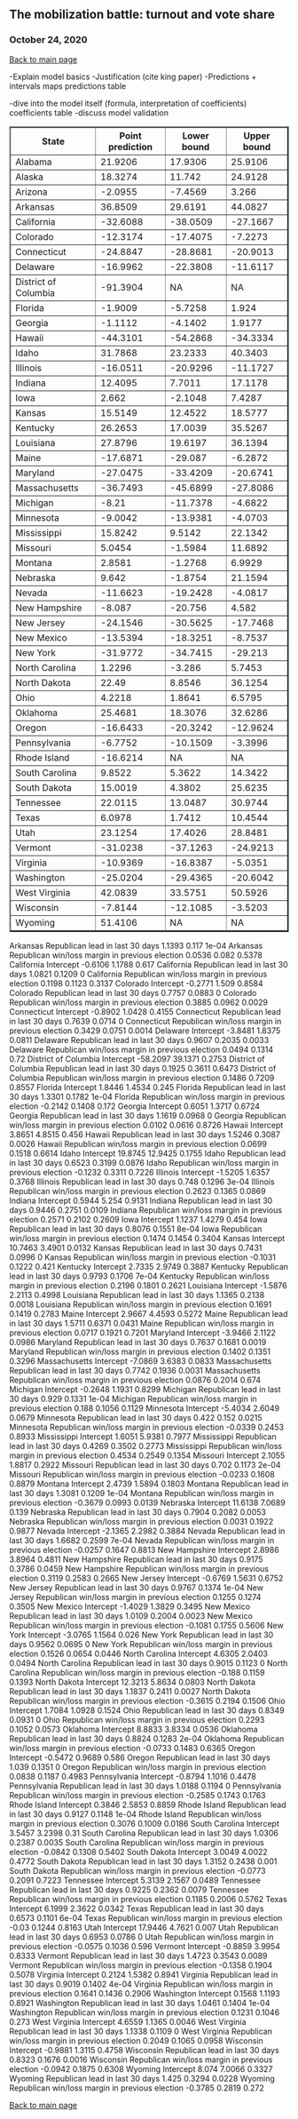 ## The mobilization battle: turnout and vote share
### October 24, 2020

[Back to main page](https://hwsimpson33.github.io/pres2020/)

-Explain model basics
-Justification (cite king paper)
-Predictions + intervals
maps
predictions table

-dive into the model itself (formula, interpretation of coefficients)
coefficients table
-discuss model validation

<table style="border-collapse:collapse;" class=table_9844 border=2>
<thead>
<tr>
  <th id="tableHTML_header_1">State</th>
  <th id="tableHTML_header_2">Point prediction</th>
  <th id="tableHTML_header_3">Lower bound</th>
  <th id="tableHTML_header_4">Upper bound</th>
</tr>
</thead>
<tbody>
<tr>
  <td id="tableHTML_column_1">Alabama</td>
  <td id="tableHTML_column_2">21.9206</td>
  <td id="tableHTML_column_3">17.9306</td>
  <td id="tableHTML_column_4">25.9106</td>
</tr>
<tr>
  <td id="tableHTML_column_1">Alaska</td>
  <td id="tableHTML_column_2">18.3274</td>
  <td id="tableHTML_column_3">11.742</td>
  <td id="tableHTML_column_4">24.9128</td>
</tr>
<tr>
  <td id="tableHTML_column_1">Arizona</td>
  <td id="tableHTML_column_2">-2.0955</td>
  <td id="tableHTML_column_3">-7.4569</td>
  <td id="tableHTML_column_4">3.266</td>
</tr>
<tr>
  <td id="tableHTML_column_1">Arkansas</td>
  <td id="tableHTML_column_2">36.8509</td>
  <td id="tableHTML_column_3">29.6191</td>
  <td id="tableHTML_column_4">44.0827</td>
</tr>
<tr>
  <td id="tableHTML_column_1">California</td>
  <td id="tableHTML_column_2">-32.6088</td>
  <td id="tableHTML_column_3">-38.0509</td>
  <td id="tableHTML_column_4">-27.1667</td>
</tr>
<tr>
  <td id="tableHTML_column_1">Colorado</td>
  <td id="tableHTML_column_2">-12.3174</td>
  <td id="tableHTML_column_3">-17.4075</td>
  <td id="tableHTML_column_4">-7.2273</td>
</tr>
<tr>
  <td id="tableHTML_column_1">Connecticut</td>
  <td id="tableHTML_column_2">-24.8847</td>
  <td id="tableHTML_column_3">-28.8681</td>
  <td id="tableHTML_column_4">-20.9013</td>
</tr>
<tr>
  <td id="tableHTML_column_1">Delaware</td>
  <td id="tableHTML_column_2">-16.9962</td>
  <td id="tableHTML_column_3">-22.3808</td>
  <td id="tableHTML_column_4">-11.6117</td>
</tr>
<tr>
  <td id="tableHTML_column_1">District of Columbia</td>
  <td id="tableHTML_column_2">-91.3904</td>
  <td id="tableHTML_column_3">NA</td>
  <td id="tableHTML_column_4">NA</td>
</tr>
<tr>
  <td id="tableHTML_column_1">Florida</td>
  <td id="tableHTML_column_2">-1.9009</td>
  <td id="tableHTML_column_3">-5.7258</td>
  <td id="tableHTML_column_4">1.924</td>
</tr>
<tr>
  <td id="tableHTML_column_1">Georgia</td>
  <td id="tableHTML_column_2">-1.1112</td>
  <td id="tableHTML_column_3">-4.1402</td>
  <td id="tableHTML_column_4">1.9177</td>
</tr>
<tr>
  <td id="tableHTML_column_1">Hawaii</td>
  <td id="tableHTML_column_2">-44.3101</td>
  <td id="tableHTML_column_3">-54.2868</td>
  <td id="tableHTML_column_4">-34.3334</td>
</tr>
<tr>
  <td id="tableHTML_column_1">Idaho</td>
  <td id="tableHTML_column_2">31.7868</td>
  <td id="tableHTML_column_3">23.2333</td>
  <td id="tableHTML_column_4">40.3403</td>
</tr>
<tr>
  <td id="tableHTML_column_1">Illinois</td>
  <td id="tableHTML_column_2">-16.0511</td>
  <td id="tableHTML_column_3">-20.9296</td>
  <td id="tableHTML_column_4">-11.1727</td>
</tr>
<tr>
  <td id="tableHTML_column_1">Indiana</td>
  <td id="tableHTML_column_2">12.4095</td>
  <td id="tableHTML_column_3">7.7011</td>
  <td id="tableHTML_column_4">17.1178</td>
</tr>
<tr>
  <td id="tableHTML_column_1">Iowa</td>
  <td id="tableHTML_column_2">2.662</td>
  <td id="tableHTML_column_3">-2.1048</td>
  <td id="tableHTML_column_4">7.4287</td>
</tr>
<tr>
  <td id="tableHTML_column_1">Kansas</td>
  <td id="tableHTML_column_2">15.5149</td>
  <td id="tableHTML_column_3">12.4522</td>
  <td id="tableHTML_column_4">18.5777</td>
</tr>
<tr>
  <td id="tableHTML_column_1">Kentucky</td>
  <td id="tableHTML_column_2">26.2653</td>
  <td id="tableHTML_column_3">17.0039</td>
  <td id="tableHTML_column_4">35.5267</td>
</tr>
<tr>
  <td id="tableHTML_column_1">Louisiana</td>
  <td id="tableHTML_column_2">27.8796</td>
  <td id="tableHTML_column_3">19.6197</td>
  <td id="tableHTML_column_4">36.1394</td>
</tr>
<tr>
  <td id="tableHTML_column_1">Maine</td>
  <td id="tableHTML_column_2">-17.6871</td>
  <td id="tableHTML_column_3">-29.087</td>
  <td id="tableHTML_column_4">-6.2872</td>
</tr>
<tr>
  <td id="tableHTML_column_1">Maryland</td>
  <td id="tableHTML_column_2">-27.0475</td>
  <td id="tableHTML_column_3">-33.4209</td>
  <td id="tableHTML_column_4">-20.6741</td>
</tr>
<tr>
  <td id="tableHTML_column_1">Massachusetts</td>
  <td id="tableHTML_column_2">-36.7493</td>
  <td id="tableHTML_column_3">-45.6899</td>
  <td id="tableHTML_column_4">-27.8086</td>
</tr>
<tr>
  <td id="tableHTML_column_1">Michigan</td>
  <td id="tableHTML_column_2">-8.21</td>
  <td id="tableHTML_column_3">-11.7378</td>
  <td id="tableHTML_column_4">-4.6822</td>
</tr>
<tr>
  <td id="tableHTML_column_1">Minnesota</td>
  <td id="tableHTML_column_2">-9.0042</td>
  <td id="tableHTML_column_3">-13.9381</td>
  <td id="tableHTML_column_4">-4.0703</td>
</tr>
<tr>
  <td id="tableHTML_column_1">Mississippi</td>
  <td id="tableHTML_column_2">15.8242</td>
  <td id="tableHTML_column_3">9.5142</td>
  <td id="tableHTML_column_4">22.1342</td>
</tr>
<tr>
  <td id="tableHTML_column_1">Missouri</td>
  <td id="tableHTML_column_2">5.0454</td>
  <td id="tableHTML_column_3">-1.5984</td>
  <td id="tableHTML_column_4">11.6892</td>
</tr>
<tr>
  <td id="tableHTML_column_1">Montana</td>
  <td id="tableHTML_column_2">2.8581</td>
  <td id="tableHTML_column_3">-1.2768</td>
  <td id="tableHTML_column_4">6.9929</td>
</tr>
<tr>
  <td id="tableHTML_column_1">Nebraska</td>
  <td id="tableHTML_column_2">9.642</td>
  <td id="tableHTML_column_3">-1.8754</td>
  <td id="tableHTML_column_4">21.1594</td>
</tr>
<tr>
  <td id="tableHTML_column_1">Nevada</td>
  <td id="tableHTML_column_2">-11.6623</td>
  <td id="tableHTML_column_3">-19.2428</td>
  <td id="tableHTML_column_4">-4.0817</td>
</tr>
<tr>
  <td id="tableHTML_column_1">New Hampshire</td>
  <td id="tableHTML_column_2">-8.087</td>
  <td id="tableHTML_column_3">-20.756</td>
  <td id="tableHTML_column_4">4.582</td>
</tr>
<tr>
  <td id="tableHTML_column_1">New Jersey</td>
  <td id="tableHTML_column_2">-24.1546</td>
  <td id="tableHTML_column_3">-30.5625</td>
  <td id="tableHTML_column_4">-17.7468</td>
</tr>
<tr>
  <td id="tableHTML_column_1">New Mexico</td>
  <td id="tableHTML_column_2">-13.5394</td>
  <td id="tableHTML_column_3">-18.3251</td>
  <td id="tableHTML_column_4">-8.7537</td>
</tr>
<tr>
  <td id="tableHTML_column_1">New York</td>
  <td id="tableHTML_column_2">-31.9772</td>
  <td id="tableHTML_column_3">-34.7415</td>
  <td id="tableHTML_column_4">-29.213</td>
</tr>
<tr>
  <td id="tableHTML_column_1">North Carolina</td>
  <td id="tableHTML_column_2">1.2296</td>
  <td id="tableHTML_column_3">-3.286</td>
  <td id="tableHTML_column_4">5.7453</td>
</tr>
<tr>
  <td id="tableHTML_column_1">North Dakota</td>
  <td id="tableHTML_column_2">22.49</td>
  <td id="tableHTML_column_3">8.8546</td>
  <td id="tableHTML_column_4">36.1254</td>
</tr>
<tr>
  <td id="tableHTML_column_1">Ohio</td>
  <td id="tableHTML_column_2">4.2218</td>
  <td id="tableHTML_column_3">1.8641</td>
  <td id="tableHTML_column_4">6.5795</td>
</tr>
<tr>
  <td id="tableHTML_column_1">Oklahoma</td>
  <td id="tableHTML_column_2">25.4681</td>
  <td id="tableHTML_column_3">18.3076</td>
  <td id="tableHTML_column_4">32.6286</td>
</tr>
<tr>
  <td id="tableHTML_column_1">Oregon</td>
  <td id="tableHTML_column_2">-16.6433</td>
  <td id="tableHTML_column_3">-20.3242</td>
  <td id="tableHTML_column_4">-12.9624</td>
</tr>
<tr>
  <td id="tableHTML_column_1">Pennsylvania</td>
  <td id="tableHTML_column_2">-6.7752</td>
  <td id="tableHTML_column_3">-10.1509</td>
  <td id="tableHTML_column_4">-3.3996</td>
</tr>
<tr>
  <td id="tableHTML_column_1">Rhode Island</td>
  <td id="tableHTML_column_2">-16.6214</td>
  <td id="tableHTML_column_3">NA</td>
  <td id="tableHTML_column_4">NA</td>
</tr>
<tr>
  <td id="tableHTML_column_1">South Carolina</td>
  <td id="tableHTML_column_2">9.8522</td>
  <td id="tableHTML_column_3">5.3622</td>
  <td id="tableHTML_column_4">14.3422</td>
</tr>
<tr>
  <td id="tableHTML_column_1">South Dakota</td>
  <td id="tableHTML_column_2">15.0019</td>
  <td id="tableHTML_column_3">4.3802</td>
  <td id="tableHTML_column_4">25.6235</td>
</tr>
<tr>
  <td id="tableHTML_column_1">Tennessee</td>
  <td id="tableHTML_column_2">22.0115</td>
  <td id="tableHTML_column_3">13.0487</td>
  <td id="tableHTML_column_4">30.9744</td>
</tr>
<tr>
  <td id="tableHTML_column_1">Texas</td>
  <td id="tableHTML_column_2">6.0978</td>
  <td id="tableHTML_column_3">1.7412</td>
  <td id="tableHTML_column_4">10.4544</td>
</tr>
<tr>
  <td id="tableHTML_column_1">Utah</td>
  <td id="tableHTML_column_2">23.1254</td>
  <td id="tableHTML_column_3">17.4026</td>
  <td id="tableHTML_column_4">28.8481</td>
</tr>
<tr>
  <td id="tableHTML_column_1">Vermont</td>
  <td id="tableHTML_column_2">-31.0238</td>
  <td id="tableHTML_column_3">-37.1263</td>
  <td id="tableHTML_column_4">-24.9213</td>
</tr>
<tr>
  <td id="tableHTML_column_1">Virginia</td>
  <td id="tableHTML_column_2">-10.9369</td>
  <td id="tableHTML_column_3">-16.8387</td>
  <td id="tableHTML_column_4">-5.0351</td>
</tr>
<tr>
  <td id="tableHTML_column_1">Washington</td>
  <td id="tableHTML_column_2">-25.0204</td>
  <td id="tableHTML_column_3">-29.4365</td>
  <td id="tableHTML_column_4">-20.6042</td>
</tr>
<tr>
  <td id="tableHTML_column_1">West Virginia</td>
  <td id="tableHTML_column_2">42.0839</td>
  <td id="tableHTML_column_3">33.5751</td>
  <td id="tableHTML_column_4">50.5926</td>
</tr>
<tr>
  <td id="tableHTML_column_1">Wisconsin</td>
  <td id="tableHTML_column_2">-7.8144</td>
  <td id="tableHTML_column_3">-12.1085</td>
  <td id="tableHTML_column_4">-3.5203</td>
</tr>
<tr>
  <td id="tableHTML_column_1">Wyoming</td>
  <td id="tableHTML_column_2">51.4106</td>
  <td id="tableHTML_column_3">NA</td>
  <td id="tableHTML_column_4">NA</td>
</tr>
</tbody>
</table>


<td id="tableHTML_column_1">Arkansas</td>
  <td id="tableHTML_column_2">Republican lead in last 30 days</td>
  <td id="tableHTML_column_3">1.1393</td>
  <td id="tableHTML_column_4">0.117</td>
  <td id="tableHTML_column_5">1e-04</td>
</tr>
<tr>
  <td id="tableHTML_column_1">Arkansas</td>
  <td id="tableHTML_column_2">Republican win/loss margin in previous election</td>
  <td id="tableHTML_column_3">0.0536</td>
  <td id="tableHTML_column_4">0.082</td>
  <td id="tableHTML_column_5">0.5378</td>
</tr>
<tr>
  <td id="tableHTML_column_1">California</td>
  <td id="tableHTML_column_2">Intercept</td>
  <td id="tableHTML_column_3">-0.6106</td>
  <td id="tableHTML_column_4">1.1788</td>
  <td id="tableHTML_column_5">0.617</td>
</tr>
<tr>
  <td id="tableHTML_column_1">California</td>
  <td id="tableHTML_column_2">Republican lead in last 30 days</td>
  <td id="tableHTML_column_3">1.0821</td>
  <td id="tableHTML_column_4">0.1209</td>
  <td id="tableHTML_column_5">0</td>
</tr>
<tr>
  <td id="tableHTML_column_1">California</td>
  <td id="tableHTML_column_2">Republican win/loss margin in previous election</td>
  <td id="tableHTML_column_3">0.1198</td>
  <td id="tableHTML_column_4">0.1123</td>
  <td id="tableHTML_column_5">0.3137</td>
</tr>
<tr>
  <td id="tableHTML_column_1">Colorado</td>
  <td id="tableHTML_column_2">Intercept</td>
  <td id="tableHTML_column_3">-0.2771</td>
  <td id="tableHTML_column_4">1.509</td>
  <td id="tableHTML_column_5">0.8584</td>
</tr>
<tr>
  <td id="tableHTML_column_1">Colorado</td>
  <td id="tableHTML_column_2">Republican lead in last 30 days</td>
  <td id="tableHTML_column_3">0.7757</td>
  <td id="tableHTML_column_4">0.0883</td>
  <td id="tableHTML_column_5">0</td>
</tr>
<tr>
  <td id="tableHTML_column_1">Colorado</td>
  <td id="tableHTML_column_2">Republican win/loss margin in previous election</td>
  <td id="tableHTML_column_3">0.3885</td>
  <td id="tableHTML_column_4">0.0962</td>
  <td id="tableHTML_column_5">0.0029</td>
</tr>
<tr>
  <td id="tableHTML_column_1">Connecticut</td>
  <td id="tableHTML_column_2">Intercept</td>
  <td id="tableHTML_column_3">-0.8902</td>
  <td id="tableHTML_column_4">1.0428</td>
  <td id="tableHTML_column_5">0.4155</td>
</tr>
<tr>
  <td id="tableHTML_column_1">Connecticut</td>
  <td id="tableHTML_column_2">Republican lead in last 30 days</td>
  <td id="tableHTML_column_3">0.7639</td>
  <td id="tableHTML_column_4">0.0714</td>
  <td id="tableHTML_column_5">0</td>
</tr>
<tr>
  <td id="tableHTML_column_1">Connecticut</td>
  <td id="tableHTML_column_2">Republican win/loss margin in previous election</td>
  <td id="tableHTML_column_3">0.3429</td>
  <td id="tableHTML_column_4">0.0751</td>
  <td id="tableHTML_column_5">0.0014</td>
</tr>
<tr>
  <td id="tableHTML_column_1">Delaware</td>
  <td id="tableHTML_column_2">Intercept</td>
  <td id="tableHTML_column_3">-3.8481</td>
  <td id="tableHTML_column_4">1.8375</td>
  <td id="tableHTML_column_5">0.0811</td>
</tr>
<tr>
  <td id="tableHTML_column_1">Delaware</td>
  <td id="tableHTML_column_2">Republican lead in last 30 days</td>
  <td id="tableHTML_column_3">0.9607</td>
  <td id="tableHTML_column_4">0.2035</td>
  <td id="tableHTML_column_5">0.0033</td>
</tr>
<tr>
  <td id="tableHTML_column_1">Delaware</td>
  <td id="tableHTML_column_2">Republican win/loss margin in previous election</td>
  <td id="tableHTML_column_3">0.0494</td>
  <td id="tableHTML_column_4">0.1314</td>
  <td id="tableHTML_column_5">0.72</td>
</tr>
<tr>
  <td id="tableHTML_column_1">District of Columbia</td>
  <td id="tableHTML_column_2">Intercept</td>
  <td id="tableHTML_column_3">-58.2097</td>
  <td id="tableHTML_column_4">39.1371</td>
  <td id="tableHTML_column_5">0.2753</td>
</tr>
<tr>
  <td id="tableHTML_column_1">District of Columbia</td>
  <td id="tableHTML_column_2">Republican lead in last 30 days</td>
  <td id="tableHTML_column_3">0.1925</td>
  <td id="tableHTML_column_4">0.3611</td>
  <td id="tableHTML_column_5">0.6473</td>
</tr>
<tr>
  <td id="tableHTML_column_1">District of Columbia</td>
  <td id="tableHTML_column_2">Republican win/loss margin in previous election</td>
  <td id="tableHTML_column_3">0.1486</td>
  <td id="tableHTML_column_4">0.7209</td>
  <td id="tableHTML_column_5">0.8557</td>
</tr>
<tr>
  <td id="tableHTML_column_1">Florida</td>
  <td id="tableHTML_column_2">Intercept</td>
  <td id="tableHTML_column_3">1.8446</td>
  <td id="tableHTML_column_4">1.4534</td>
  <td id="tableHTML_column_5">0.245</td>
</tr>
<tr>
  <td id="tableHTML_column_1">Florida</td>
  <td id="tableHTML_column_2">Republican lead in last 30 days</td>
  <td id="tableHTML_column_3">1.3301</td>
  <td id="tableHTML_column_4">0.1782</td>
  <td id="tableHTML_column_5">1e-04</td>
</tr>
<tr>
  <td id="tableHTML_column_1">Florida</td>
  <td id="tableHTML_column_2">Republican win/loss margin in previous election</td>
  <td id="tableHTML_column_3">-0.2142</td>
  <td id="tableHTML_column_4">0.1408</td>
  <td id="tableHTML_column_5">0.172</td>
</tr>
<tr>
  <td id="tableHTML_column_1">Georgia</td>
  <td id="tableHTML_column_2">Intercept</td>
  <td id="tableHTML_column_3">0.6051</td>
  <td id="tableHTML_column_4">1.3717</td>
  <td id="tableHTML_column_5">0.6724</td>
</tr>
<tr>
  <td id="tableHTML_column_1">Georgia</td>
  <td id="tableHTML_column_2">Republican lead in last 30 days</td>
  <td id="tableHTML_column_3">1.1619</td>
  <td id="tableHTML_column_4">0.0968</td>
  <td id="tableHTML_column_5">0</td>
</tr>
<tr>
  <td id="tableHTML_column_1">Georgia</td>
  <td id="tableHTML_column_2">Republican win/loss margin in previous election</td>
  <td id="tableHTML_column_3">0.0102</td>
  <td id="tableHTML_column_4">0.0616</td>
  <td id="tableHTML_column_5">0.8726</td>
</tr>
<tr>
  <td id="tableHTML_column_1">Hawaii</td>
  <td id="tableHTML_column_2">Intercept</td>
  <td id="tableHTML_column_3">3.8651</td>
  <td id="tableHTML_column_4">4.8515</td>
  <td id="tableHTML_column_5">0.456</td>
</tr>
<tr>
  <td id="tableHTML_column_1">Hawaii</td>
  <td id="tableHTML_column_2">Republican lead in last 30 days</td>
  <td id="tableHTML_column_3">1.5246</td>
  <td id="tableHTML_column_4">0.3087</td>
  <td id="tableHTML_column_5">0.0026</td>
</tr>
<tr>
  <td id="tableHTML_column_1">Hawaii</td>
  <td id="tableHTML_column_2">Republican win/loss margin in previous election</td>
  <td id="tableHTML_column_3">0.0699</td>
  <td id="tableHTML_column_4">0.1518</td>
  <td id="tableHTML_column_5">0.6614</td>
</tr>
<tr>
  <td id="tableHTML_column_1">Idaho</td>
  <td id="tableHTML_column_2">Intercept</td>
  <td id="tableHTML_column_3">19.8745</td>
  <td id="tableHTML_column_4">12.9425</td>
  <td id="tableHTML_column_5">0.1755</td>
</tr>
<tr>
  <td id="tableHTML_column_1">Idaho</td>
  <td id="tableHTML_column_2">Republican lead in last 30 days</td>
  <td id="tableHTML_column_3">0.6523</td>
  <td id="tableHTML_column_4">0.3199</td>
  <td id="tableHTML_column_5">0.0876</td>
</tr>
<tr>
  <td id="tableHTML_column_1">Idaho</td>
  <td id="tableHTML_column_2">Republican win/loss margin in previous election</td>
  <td id="tableHTML_column_3">-0.1232</td>
  <td id="tableHTML_column_4">0.3311</td>
  <td id="tableHTML_column_5">0.7226</td>
</tr>
<tr>
  <td id="tableHTML_column_1">Illinois</td>
  <td id="tableHTML_column_2">Intercept</td>
  <td id="tableHTML_column_3">-1.5205</td>
  <td id="tableHTML_column_4">1.6357</td>
  <td id="tableHTML_column_5">0.3768</td>
</tr>
<tr>
  <td id="tableHTML_column_1">Illinois</td>
  <td id="tableHTML_column_2">Republican lead in last 30 days</td>
  <td id="tableHTML_column_3">0.748</td>
  <td id="tableHTML_column_4">0.1296</td>
  <td id="tableHTML_column_5">3e-04</td>
</tr>
<tr>
  <td id="tableHTML_column_1">Illinois</td>
  <td id="tableHTML_column_2">Republican win/loss margin in previous election</td>
  <td id="tableHTML_column_3">0.2623</td>
  <td id="tableHTML_column_4">0.1365</td>
  <td id="tableHTML_column_5">0.0869</td>
</tr>
<tr>
  <td id="tableHTML_column_1">Indiana</td>
  <td id="tableHTML_column_2">Intercept</td>
  <td id="tableHTML_column_3">0.5944</td>
  <td id="tableHTML_column_4">5.254</td>
  <td id="tableHTML_column_5">0.9131</td>
</tr>
<tr>
  <td id="tableHTML_column_1">Indiana</td>
  <td id="tableHTML_column_2">Republican lead in last 30 days</td>
  <td id="tableHTML_column_3">0.9446</td>
  <td id="tableHTML_column_4">0.2751</td>
  <td id="tableHTML_column_5">0.0109</td>
</tr>
<tr>
  <td id="tableHTML_column_1">Indiana</td>
  <td id="tableHTML_column_2">Republican win/loss margin in previous election</td>
  <td id="tableHTML_column_3">0.2571</td>
  <td id="tableHTML_column_4">0.2102</td>
  <td id="tableHTML_column_5">0.2609</td>
</tr>
<tr>
  <td id="tableHTML_column_1">Iowa</td>
  <td id="tableHTML_column_2">Intercept</td>
  <td id="tableHTML_column_3">1.1237</td>
  <td id="tableHTML_column_4">1.4279</td>
  <td id="tableHTML_column_5">0.454</td>
</tr>
<tr>
  <td id="tableHTML_column_1">Iowa</td>
  <td id="tableHTML_column_2">Republican lead in last 30 days</td>
  <td id="tableHTML_column_3">0.8076</td>
  <td id="tableHTML_column_4">0.1551</td>
  <td id="tableHTML_column_5">8e-04</td>
</tr>
<tr>
  <td id="tableHTML_column_1">Iowa</td>
  <td id="tableHTML_column_2">Republican win/loss margin in previous election</td>
  <td id="tableHTML_column_3">0.1474</td>
  <td id="tableHTML_column_4">0.1454</td>
  <td id="tableHTML_column_5">0.3404</td>
</tr>
<tr>
  <td id="tableHTML_column_1">Kansas</td>
  <td id="tableHTML_column_2">Intercept</td>
  <td id="tableHTML_column_3">10.7463</td>
  <td id="tableHTML_column_4">3.4901</td>
  <td id="tableHTML_column_5">0.0132</td>
</tr>
<tr>
  <td id="tableHTML_column_1">Kansas</td>
  <td id="tableHTML_column_2">Republican lead in last 30 days</td>
  <td id="tableHTML_column_3">0.7431</td>
  <td id="tableHTML_column_4">0.0996</td>
  <td id="tableHTML_column_5">0</td>
</tr>
<tr>
  <td id="tableHTML_column_1">Kansas</td>
  <td id="tableHTML_column_2">Republican win/loss margin in previous election</td>
  <td id="tableHTML_column_3">-0.1031</td>
  <td id="tableHTML_column_4">0.1222</td>
  <td id="tableHTML_column_5">0.421</td>
</tr>
<tr>
  <td id="tableHTML_column_1">Kentucky</td>
  <td id="tableHTML_column_2">Intercept</td>
  <td id="tableHTML_column_3">2.7335</td>
  <td id="tableHTML_column_4">2.9749</td>
  <td id="tableHTML_column_5">0.3887</td>
</tr>
<tr>
  <td id="tableHTML_column_1">Kentucky</td>
  <td id="tableHTML_column_2">Republican lead in last 30 days</td>
  <td id="tableHTML_column_3">0.9793</td>
  <td id="tableHTML_column_4">0.1706</td>
  <td id="tableHTML_column_5">7e-04</td>
</tr>
<tr>
  <td id="tableHTML_column_1">Kentucky</td>
  <td id="tableHTML_column_2">Republican win/loss margin in previous election</td>
  <td id="tableHTML_column_3">0.2196</td>
  <td id="tableHTML_column_4">0.1801</td>
  <td id="tableHTML_column_5">0.2621</td>
</tr>
<tr>
  <td id="tableHTML_column_1">Louisiana</td>
  <td id="tableHTML_column_2">Intercept</td>
  <td id="tableHTML_column_3">-1.5876</td>
  <td id="tableHTML_column_4">2.2113</td>
  <td id="tableHTML_column_5">0.4998</td>
</tr>
<tr>
  <td id="tableHTML_column_1">Louisiana</td>
  <td id="tableHTML_column_2">Republican lead in last 30 days</td>
  <td id="tableHTML_column_3">1.1365</td>
  <td id="tableHTML_column_4">0.2138</td>
  <td id="tableHTML_column_5">0.0018</td>
</tr>
<tr>
  <td id="tableHTML_column_1">Louisiana</td>
  <td id="tableHTML_column_2">Republican win/loss margin in previous election</td>
  <td id="tableHTML_column_3">0.1691</td>
  <td id="tableHTML_column_4">0.1419</td>
  <td id="tableHTML_column_5">0.2783</td>
</tr>
<tr>
  <td id="tableHTML_column_1">Maine</td>
  <td id="tableHTML_column_2">Intercept</td>
  <td id="tableHTML_column_3">2.9667</td>
  <td id="tableHTML_column_4">4.4593</td>
  <td id="tableHTML_column_5">0.5272</td>
</tr>
<tr>
  <td id="tableHTML_column_1">Maine</td>
  <td id="tableHTML_column_2">Republican lead in last 30 days</td>
  <td id="tableHTML_column_3">1.5711</td>
  <td id="tableHTML_column_4">0.6371</td>
  <td id="tableHTML_column_5">0.0431</td>
</tr>
<tr>
  <td id="tableHTML_column_1">Maine</td>
  <td id="tableHTML_column_2">Republican win/loss margin in previous election</td>
  <td id="tableHTML_column_3">0.0717</td>
  <td id="tableHTML_column_4">0.1921</td>
  <td id="tableHTML_column_5">0.7201</td>
</tr>
<tr>
  <td id="tableHTML_column_1">Maryland</td>
  <td id="tableHTML_column_2">Intercept</td>
  <td id="tableHTML_column_3">-3.9466</td>
  <td id="tableHTML_column_4">2.1122</td>
  <td id="tableHTML_column_5">0.0986</td>
</tr>
<tr>
  <td id="tableHTML_column_1">Maryland</td>
  <td id="tableHTML_column_2">Republican lead in last 30 days</td>
  <td id="tableHTML_column_3">0.7637</td>
  <td id="tableHTML_column_4">0.1681</td>
  <td id="tableHTML_column_5">0.0019</td>
</tr>
<tr>
  <td id="tableHTML_column_1">Maryland</td>
  <td id="tableHTML_column_2">Republican win/loss margin in previous election</td>
  <td id="tableHTML_column_3">0.1402</td>
  <td id="tableHTML_column_4">0.1351</td>
  <td id="tableHTML_column_5">0.3296</td>
</tr>
<tr>
  <td id="tableHTML_column_1">Massachusetts</td>
  <td id="tableHTML_column_2">Intercept</td>
  <td id="tableHTML_column_3">-7.0869</td>
  <td id="tableHTML_column_4">3.6383</td>
  <td id="tableHTML_column_5">0.0833</td>
</tr>
<tr>
  <td id="tableHTML_column_1">Massachusetts</td>
  <td id="tableHTML_column_2">Republican lead in last 30 days</td>
  <td id="tableHTML_column_3">0.7742</td>
  <td id="tableHTML_column_4">0.1936</td>
  <td id="tableHTML_column_5">0.0031</td>
</tr>
<tr>
  <td id="tableHTML_column_1">Massachusetts</td>
  <td id="tableHTML_column_2">Republican win/loss margin in previous election</td>
  <td id="tableHTML_column_3">0.0876</td>
  <td id="tableHTML_column_4">0.2014</td>
  <td id="tableHTML_column_5">0.674</td>
</tr>
<tr>
  <td id="tableHTML_column_1">Michigan</td>
  <td id="tableHTML_column_2">Intercept</td>
  <td id="tableHTML_column_3">-0.2648</td>
  <td id="tableHTML_column_4">1.1931</td>
  <td id="tableHTML_column_5">0.8299</td>
</tr>
<tr>
  <td id="tableHTML_column_1">Michigan</td>
  <td id="tableHTML_column_2">Republican lead in last 30 days</td>
  <td id="tableHTML_column_3">0.929</td>
  <td id="tableHTML_column_4">0.1331</td>
  <td id="tableHTML_column_5">1e-04</td>
</tr>
<tr>
  <td id="tableHTML_column_1">Michigan</td>
  <td id="tableHTML_column_2">Republican win/loss margin in previous election</td>
  <td id="tableHTML_column_3">0.188</td>
  <td id="tableHTML_column_4">0.1056</td>
  <td id="tableHTML_column_5">0.1129</td>
</tr>
<tr>
  <td id="tableHTML_column_1">Minnesota</td>
  <td id="tableHTML_column_2">Intercept</td>
  <td id="tableHTML_column_3">-5.4034</td>
  <td id="tableHTML_column_4">2.6049</td>
  <td id="tableHTML_column_5">0.0679</td>
</tr>
<tr>
  <td id="tableHTML_column_1">Minnesota</td>
  <td id="tableHTML_column_2">Republican lead in last 30 days</td>
  <td id="tableHTML_column_3">0.422</td>
  <td id="tableHTML_column_4">0.152</td>
  <td id="tableHTML_column_5">0.0215</td>
</tr>
<tr>
  <td id="tableHTML_column_1">Minnesota</td>
  <td id="tableHTML_column_2">Republican win/loss margin in previous election</td>
  <td id="tableHTML_column_3">-0.0339</td>
  <td id="tableHTML_column_4">0.2453</td>
  <td id="tableHTML_column_5">0.8933</td>
</tr>
<tr>
  <td id="tableHTML_column_1">Mississippi</td>
  <td id="tableHTML_column_2">Intercept</td>
  <td id="tableHTML_column_3">1.6051</td>
  <td id="tableHTML_column_4">5.9381</td>
  <td id="tableHTML_column_5">0.7977</td>
</tr>
<tr>
  <td id="tableHTML_column_1">Mississippi</td>
  <td id="tableHTML_column_2">Republican lead in last 30 days</td>
  <td id="tableHTML_column_3">0.4269</td>
  <td id="tableHTML_column_4">0.3502</td>
  <td id="tableHTML_column_5">0.2773</td>
</tr>
<tr>
  <td id="tableHTML_column_1">Mississippi</td>
  <td id="tableHTML_column_2">Republican win/loss margin in previous election</td>
  <td id="tableHTML_column_3">0.4534</td>
  <td id="tableHTML_column_4">0.2549</td>
  <td id="tableHTML_column_5">0.1354</td>
</tr>
<tr>
  <td id="tableHTML_column_1">Missouri</td>
  <td id="tableHTML_column_2">Intercept</td>
  <td id="tableHTML_column_3">2.1055</td>
  <td id="tableHTML_column_4">1.8817</td>
  <td id="tableHTML_column_5">0.2922</td>
</tr>
<tr>
  <td id="tableHTML_column_1">Missouri</td>
  <td id="tableHTML_column_2">Republican lead in last 30 days</td>
  <td id="tableHTML_column_3">0.702</td>
  <td id="tableHTML_column_4">0.1173</td>
  <td id="tableHTML_column_5">2e-04</td>
</tr>
<tr>
  <td id="tableHTML_column_1">Missouri</td>
  <td id="tableHTML_column_2">Republican win/loss margin in previous election</td>
  <td id="tableHTML_column_3">-0.0233</td>
  <td id="tableHTML_column_4">0.1608</td>
  <td id="tableHTML_column_5">0.8879</td>
</tr>
<tr>
  <td id="tableHTML_column_1">Montana</td>
  <td id="tableHTML_column_2">Intercept</td>
  <td id="tableHTML_column_3">2.4739</td>
  <td id="tableHTML_column_4">1.5894</td>
  <td id="tableHTML_column_5">0.1803</td>
</tr>
<tr>
  <td id="tableHTML_column_1">Montana</td>
  <td id="tableHTML_column_2">Republican lead in last 30 days</td>
  <td id="tableHTML_column_3">1.3081</td>
  <td id="tableHTML_column_4">0.1209</td>
  <td id="tableHTML_column_5">1e-04</td>
</tr>
<tr>
  <td id="tableHTML_column_1">Montana</td>
  <td id="tableHTML_column_2">Republican win/loss margin in previous election</td>
  <td id="tableHTML_column_3">-0.3679</td>
  <td id="tableHTML_column_4">0.0993</td>
  <td id="tableHTML_column_5">0.0139</td>
</tr>
<tr>
  <td id="tableHTML_column_1">Nebraska</td>
  <td id="tableHTML_column_2">Intercept</td>
  <td id="tableHTML_column_3">11.6138</td>
  <td id="tableHTML_column_4">7.0689</td>
  <td id="tableHTML_column_5">0.139</td>
</tr>
<tr>
  <td id="tableHTML_column_1">Nebraska</td>
  <td id="tableHTML_column_2">Republican lead in last 30 days</td>
  <td id="tableHTML_column_3">0.7904</td>
  <td id="tableHTML_column_4">0.2082</td>
  <td id="tableHTML_column_5">0.0053</td>
</tr>
<tr>
  <td id="tableHTML_column_1">Nebraska</td>
  <td id="tableHTML_column_2">Republican win/loss margin in previous election</td>
  <td id="tableHTML_column_3">0.0031</td>
  <td id="tableHTML_column_4">0.1922</td>
  <td id="tableHTML_column_5">0.9877</td>
</tr>
<tr>
  <td id="tableHTML_column_1">Nevada</td>
  <td id="tableHTML_column_2">Intercept</td>
  <td id="tableHTML_column_3">-2.1365</td>
  <td id="tableHTML_column_4">2.2982</td>
  <td id="tableHTML_column_5">0.3884</td>
</tr>
<tr>
  <td id="tableHTML_column_1">Nevada</td>
  <td id="tableHTML_column_2">Republican lead in last 30 days</td>
  <td id="tableHTML_column_3">1.6682</td>
  <td id="tableHTML_column_4">0.2599</td>
  <td id="tableHTML_column_5">7e-04</td>
</tr>
<tr>
  <td id="tableHTML_column_1">Nevada</td>
  <td id="tableHTML_column_2">Republican win/loss margin in previous election</td>
  <td id="tableHTML_column_3">-0.0257</td>
  <td id="tableHTML_column_4">0.1647</td>
  <td id="tableHTML_column_5">0.8813</td>
</tr>
<tr>
  <td id="tableHTML_column_1">New Hampshire</td>
  <td id="tableHTML_column_2">Intercept</td>
  <td id="tableHTML_column_3">2.8986</td>
  <td id="tableHTML_column_4">3.8964</td>
  <td id="tableHTML_column_5">0.4811</td>
</tr>
<tr>
  <td id="tableHTML_column_1">New Hampshire</td>
  <td id="tableHTML_column_2">Republican lead in last 30 days</td>
  <td id="tableHTML_column_3">0.9175</td>
  <td id="tableHTML_column_4">0.3786</td>
  <td id="tableHTML_column_5">0.0459</td>
</tr>
<tr>
  <td id="tableHTML_column_1">New Hampshire</td>
  <td id="tableHTML_column_2">Republican win/loss margin in previous election</td>
  <td id="tableHTML_column_3">0.3119</td>
  <td id="tableHTML_column_4">0.2583</td>
  <td id="tableHTML_column_5">0.2665</td>
</tr>
<tr>
  <td id="tableHTML_column_1">New Jersey</td>
  <td id="tableHTML_column_2">Intercept</td>
  <td id="tableHTML_column_3">-0.6769</td>
  <td id="tableHTML_column_4">1.5631</td>
  <td id="tableHTML_column_5">0.6752</td>
</tr>
<tr>
  <td id="tableHTML_column_1">New Jersey</td>
  <td id="tableHTML_column_2">Republican lead in last 30 days</td>
  <td id="tableHTML_column_3">0.9767</td>
  <td id="tableHTML_column_4">0.1374</td>
  <td id="tableHTML_column_5">1e-04</td>
</tr>
<tr>
  <td id="tableHTML_column_1">New Jersey</td>
  <td id="tableHTML_column_2">Republican win/loss margin in previous election</td>
  <td id="tableHTML_column_3">0.1255</td>
  <td id="tableHTML_column_4">0.1274</td>
  <td id="tableHTML_column_5">0.3505</td>
</tr>
<tr>
  <td id="tableHTML_column_1">New Mexico</td>
  <td id="tableHTML_column_2">Intercept</td>
  <td id="tableHTML_column_3">-1.4029</td>
  <td id="tableHTML_column_4">1.3829</td>
  <td id="tableHTML_column_5">0.3495</td>
</tr>
<tr>
  <td id="tableHTML_column_1">New Mexico</td>
  <td id="tableHTML_column_2">Republican lead in last 30 days</td>
  <td id="tableHTML_column_3">1.0109</td>
  <td id="tableHTML_column_4">0.2004</td>
  <td id="tableHTML_column_5">0.0023</td>
</tr>
<tr>
  <td id="tableHTML_column_1">New Mexico</td>
  <td id="tableHTML_column_2">Republican win/loss margin in previous election</td>
  <td id="tableHTML_column_3">-0.1081</td>
  <td id="tableHTML_column_4">0.1755</td>
  <td id="tableHTML_column_5">0.5606</td>
</tr>
<tr>
  <td id="tableHTML_column_1">New York</td>
  <td id="tableHTML_column_2">Intercept</td>
  <td id="tableHTML_column_3">-3.0765</td>
  <td id="tableHTML_column_4">1.1564</td>
  <td id="tableHTML_column_5">0.026</td>
</tr>
<tr>
  <td id="tableHTML_column_1">New York</td>
  <td id="tableHTML_column_2">Republican lead in last 30 days</td>
  <td id="tableHTML_column_3">0.9562</td>
  <td id="tableHTML_column_4">0.0695</td>
  <td id="tableHTML_column_5">0</td>
</tr>
<tr>
  <td id="tableHTML_column_1">New York</td>
  <td id="tableHTML_column_2">Republican win/loss margin in previous election</td>
  <td id="tableHTML_column_3">0.1526</td>
  <td id="tableHTML_column_4">0.0654</td>
  <td id="tableHTML_column_5">0.0446</td>
</tr>
<tr>
  <td id="tableHTML_column_1">North Carolina</td>
  <td id="tableHTML_column_2">Intercept</td>
  <td id="tableHTML_column_3">4.6305</td>
  <td id="tableHTML_column_4">2.0403</td>
  <td id="tableHTML_column_5">0.0494</td>
</tr>
<tr>
  <td id="tableHTML_column_1">North Carolina</td>
  <td id="tableHTML_column_2">Republican lead in last 30 days</td>
  <td id="tableHTML_column_3">0.9015</td>
  <td id="tableHTML_column_4">0.1123</td>
  <td id="tableHTML_column_5">0</td>
</tr>
<tr>
  <td id="tableHTML_column_1">North Carolina</td>
  <td id="tableHTML_column_2">Republican win/loss margin in previous election</td>
  <td id="tableHTML_column_3">-0.188</td>
  <td id="tableHTML_column_4">0.1159</td>
  <td id="tableHTML_column_5">0.1393</td>
</tr>
<tr>
  <td id="tableHTML_column_1">North Dakota</td>
  <td id="tableHTML_column_2">Intercept</td>
  <td id="tableHTML_column_3">12.3213</td>
  <td id="tableHTML_column_4">5.8634</td>
  <td id="tableHTML_column_5">0.0803</td>
</tr>
<tr>
  <td id="tableHTML_column_1">North Dakota</td>
  <td id="tableHTML_column_2">Republican lead in last 30 days</td>
  <td id="tableHTML_column_3">1.1837</td>
  <td id="tableHTML_column_4">0.2411</td>
  <td id="tableHTML_column_5">0.0027</td>
</tr>
<tr>
  <td id="tableHTML_column_1">North Dakota</td>
  <td id="tableHTML_column_2">Republican win/loss margin in previous election</td>
  <td id="tableHTML_column_3">-0.3615</td>
  <td id="tableHTML_column_4">0.2194</td>
  <td id="tableHTML_column_5">0.1506</td>
</tr>
<tr>
  <td id="tableHTML_column_1">Ohio</td>
  <td id="tableHTML_column_2">Intercept</td>
  <td id="tableHTML_column_3">1.7084</td>
  <td id="tableHTML_column_4">1.0928</td>
  <td id="tableHTML_column_5">0.1524</td>
</tr>
<tr>
  <td id="tableHTML_column_1">Ohio</td>
  <td id="tableHTML_column_2">Republican lead in last 30 days</td>
  <td id="tableHTML_column_3">0.8349</td>
  <td id="tableHTML_column_4">0.0931</td>
  <td id="tableHTML_column_5">0</td>
</tr>
<tr>
  <td id="tableHTML_column_1">Ohio</td>
  <td id="tableHTML_column_2">Republican win/loss margin in previous election</td>
  <td id="tableHTML_column_3">0.2293</td>
  <td id="tableHTML_column_4">0.1052</td>
  <td id="tableHTML_column_5">0.0573</td>
</tr>
<tr>
  <td id="tableHTML_column_1">Oklahoma</td>
  <td id="tableHTML_column_2">Intercept</td>
  <td id="tableHTML_column_3">8.8833</td>
  <td id="tableHTML_column_4">3.8334</td>
  <td id="tableHTML_column_5">0.0536</td>
</tr>
<tr>
  <td id="tableHTML_column_1">Oklahoma</td>
  <td id="tableHTML_column_2">Republican lead in last 30 days</td>
  <td id="tableHTML_column_3">0.8824</td>
  <td id="tableHTML_column_4">0.1283</td>
  <td id="tableHTML_column_5">2e-04</td>
</tr>
<tr>
  <td id="tableHTML_column_1">Oklahoma</td>
  <td id="tableHTML_column_2">Republican win/loss margin in previous election</td>
  <td id="tableHTML_column_3">-0.0733</td>
  <td id="tableHTML_column_4">0.1483</td>
  <td id="tableHTML_column_5">0.6365</td>
</tr>
<tr>
  <td id="tableHTML_column_1">Oregon</td>
  <td id="tableHTML_column_2">Intercept</td>
  <td id="tableHTML_column_3">-0.5472</td>
  <td id="tableHTML_column_4">0.9689</td>
  <td id="tableHTML_column_5">0.586</td>
</tr>
<tr>
  <td id="tableHTML_column_1">Oregon</td>
  <td id="tableHTML_column_2">Republican lead in last 30 days</td>
  <td id="tableHTML_column_3">1.039</td>
  <td id="tableHTML_column_4">0.1351</td>
  <td id="tableHTML_column_5">0</td>
</tr>
<tr>
  <td id="tableHTML_column_1">Oregon</td>
  <td id="tableHTML_column_2">Republican win/loss margin in previous election</td>
  <td id="tableHTML_column_3">0.0838</td>
  <td id="tableHTML_column_4">0.1187</td>
  <td id="tableHTML_column_5">0.4983</td>
</tr>
<tr>
  <td id="tableHTML_column_1">Pennsylvania</td>
  <td id="tableHTML_column_2">Intercept</td>
  <td id="tableHTML_column_3">-0.8794</td>
  <td id="tableHTML_column_4">1.1016</td>
  <td id="tableHTML_column_5">0.4478</td>
</tr>
<tr>
  <td id="tableHTML_column_1">Pennsylvania</td>
  <td id="tableHTML_column_2">Republican lead in last 30 days</td>
  <td id="tableHTML_column_3">1.0188</td>
  <td id="tableHTML_column_4">0.1194</td>
  <td id="tableHTML_column_5">0</td>
</tr>
<tr>
  <td id="tableHTML_column_1">Pennsylvania</td>
  <td id="tableHTML_column_2">Republican win/loss margin in previous election</td>
  <td id="tableHTML_column_3">-0.2585</td>
  <td id="tableHTML_column_4">0.1743</td>
  <td id="tableHTML_column_5">0.1763</td>
</tr>
<tr>
  <td id="tableHTML_column_1">Rhode Island</td>
  <td id="tableHTML_column_2">Intercept</td>
  <td id="tableHTML_column_3">0.3846</td>
  <td id="tableHTML_column_4">2.5853</td>
  <td id="tableHTML_column_5">0.8859</td>
</tr>
<tr>
  <td id="tableHTML_column_1">Rhode Island</td>
  <td id="tableHTML_column_2">Republican lead in last 30 days</td>
  <td id="tableHTML_column_3">0.9127</td>
  <td id="tableHTML_column_4">0.1148</td>
  <td id="tableHTML_column_5">1e-04</td>
</tr>
<tr>
  <td id="tableHTML_column_1">Rhode Island</td>
  <td id="tableHTML_column_2">Republican win/loss margin in previous election</td>
  <td id="tableHTML_column_3">0.3076</td>
  <td id="tableHTML_column_4">0.1009</td>
  <td id="tableHTML_column_5">0.0186</td>
</tr>
<tr>
  <td id="tableHTML_column_1">South Carolina</td>
  <td id="tableHTML_column_2">Intercept</td>
  <td id="tableHTML_column_3">3.5457</td>
  <td id="tableHTML_column_4">3.2398</td>
  <td id="tableHTML_column_5">0.31</td>
</tr>
<tr>
  <td id="tableHTML_column_1">South Carolina</td>
  <td id="tableHTML_column_2">Republican lead in last 30 days</td>
  <td id="tableHTML_column_3">1.0306</td>
  <td id="tableHTML_column_4">0.2387</td>
  <td id="tableHTML_column_5">0.0035</td>
</tr>
<tr>
  <td id="tableHTML_column_1">South Carolina</td>
  <td id="tableHTML_column_2">Republican win/loss margin in previous election</td>
  <td id="tableHTML_column_3">-0.0842</td>
  <td id="tableHTML_column_4">0.1308</td>
  <td id="tableHTML_column_5">0.5402</td>
</tr>
<tr>
  <td id="tableHTML_column_1">South Dakota</td>
  <td id="tableHTML_column_2">Intercept</td>
  <td id="tableHTML_column_3">3.0049</td>
  <td id="tableHTML_column_4">4.0022</td>
  <td id="tableHTML_column_5">0.4772</td>
</tr>
<tr>
  <td id="tableHTML_column_1">South Dakota</td>
  <td id="tableHTML_column_2">Republican lead in last 30 days</td>
  <td id="tableHTML_column_3">1.3152</td>
  <td id="tableHTML_column_4">0.2438</td>
  <td id="tableHTML_column_5">0.001</td>
</tr>
<tr>
  <td id="tableHTML_column_1">South Dakota</td>
  <td id="tableHTML_column_2">Republican win/loss margin in previous election</td>
  <td id="tableHTML_column_3">-0.0773</td>
  <td id="tableHTML_column_4">0.2091</td>
  <td id="tableHTML_column_5">0.7223</td>
</tr>
<tr>
  <td id="tableHTML_column_1">Tennessee</td>
  <td id="tableHTML_column_2">Intercept</td>
  <td id="tableHTML_column_3">5.3139</td>
  <td id="tableHTML_column_4">2.1567</td>
  <td id="tableHTML_column_5">0.0489</td>
</tr>
<tr>
  <td id="tableHTML_column_1">Tennessee</td>
  <td id="tableHTML_column_2">Republican lead in last 30 days</td>
  <td id="tableHTML_column_3">0.9225</td>
  <td id="tableHTML_column_4">0.2362</td>
  <td id="tableHTML_column_5">0.0079</td>
</tr>
<tr>
  <td id="tableHTML_column_1">Tennessee</td>
  <td id="tableHTML_column_2">Republican win/loss margin in previous election</td>
  <td id="tableHTML_column_3">0.1185</td>
  <td id="tableHTML_column_4">0.2006</td>
  <td id="tableHTML_column_5">0.5762</td>
</tr>
<tr>
  <td id="tableHTML_column_1">Texas</td>
  <td id="tableHTML_column_2">Intercept</td>
  <td id="tableHTML_column_3">6.1999</td>
  <td id="tableHTML_column_4">2.3622</td>
  <td id="tableHTML_column_5">0.0342</td>
</tr>
<tr>
  <td id="tableHTML_column_1">Texas</td>
  <td id="tableHTML_column_2">Republican lead in last 30 days</td>
  <td id="tableHTML_column_3">0.6573</td>
  <td id="tableHTML_column_4">0.1101</td>
  <td id="tableHTML_column_5">6e-04</td>
</tr>
<tr>
  <td id="tableHTML_column_1">Texas</td>
  <td id="tableHTML_column_2">Republican win/loss margin in previous election</td>
  <td id="tableHTML_column_3">-0.03</td>
  <td id="tableHTML_column_4">0.1244</td>
  <td id="tableHTML_column_5">0.8163</td>
</tr>
<tr>
  <td id="tableHTML_column_1">Utah</td>
  <td id="tableHTML_column_2">Intercept</td>
  <td id="tableHTML_column_3">17.9446</td>
  <td id="tableHTML_column_4">4.7621</td>
  <td id="tableHTML_column_5">0.007</td>
</tr>
<tr>
  <td id="tableHTML_column_1">Utah</td>
  <td id="tableHTML_column_2">Republican lead in last 30 days</td>
  <td id="tableHTML_column_3">0.6953</td>
  <td id="tableHTML_column_4">0.0786</td>
  <td id="tableHTML_column_5">0</td>
</tr>
<tr>
  <td id="tableHTML_column_1">Utah</td>
  <td id="tableHTML_column_2">Republican win/loss margin in previous election</td>
  <td id="tableHTML_column_3">-0.0575</td>
  <td id="tableHTML_column_4">0.1036</td>
  <td id="tableHTML_column_5">0.596</td>
</tr>
<tr>
  <td id="tableHTML_column_1">Vermont</td>
  <td id="tableHTML_column_2">Intercept</td>
  <td id="tableHTML_column_3">-0.8859</td>
  <td id="tableHTML_column_4">3.9954</td>
  <td id="tableHTML_column_5">0.8333</td>
</tr>
<tr>
  <td id="tableHTML_column_1">Vermont</td>
  <td id="tableHTML_column_2">Republican lead in last 30 days</td>
  <td id="tableHTML_column_3">1.4723</td>
  <td id="tableHTML_column_4">0.3543</td>
  <td id="tableHTML_column_5">0.0089</td>
</tr>
<tr>
  <td id="tableHTML_column_1">Vermont</td>
  <td id="tableHTML_column_2">Republican win/loss margin in previous election</td>
  <td id="tableHTML_column_3">-0.1358</td>
  <td id="tableHTML_column_4">0.1904</td>
  <td id="tableHTML_column_5">0.5078</td>
</tr>
<tr>
  <td id="tableHTML_column_1">Virginia</td>
  <td id="tableHTML_column_2">Intercept</td>
  <td id="tableHTML_column_3">0.2124</td>
  <td id="tableHTML_column_4">1.5382</td>
  <td id="tableHTML_column_5">0.8941</td>
</tr>
<tr>
  <td id="tableHTML_column_1">Virginia</td>
  <td id="tableHTML_column_2">Republican lead in last 30 days</td>
  <td id="tableHTML_column_3">0.9019</td>
  <td id="tableHTML_column_4">0.1402</td>
  <td id="tableHTML_column_5">4e-04</td>
</tr>
<tr>
  <td id="tableHTML_column_1">Virginia</td>
  <td id="tableHTML_column_2">Republican win/loss margin in previous election</td>
  <td id="tableHTML_column_3">0.1641</td>
  <td id="tableHTML_column_4">0.1436</td>
  <td id="tableHTML_column_5">0.2906</td>
</tr>
<tr>
  <td id="tableHTML_column_1">Washington</td>
  <td id="tableHTML_column_2">Intercept</td>
  <td id="tableHTML_column_3">0.1568</td>
  <td id="tableHTML_column_4">1.1193</td>
  <td id="tableHTML_column_5">0.8921</td>
</tr>
<tr>
  <td id="tableHTML_column_1">Washington</td>
  <td id="tableHTML_column_2">Republican lead in last 30 days</td>
  <td id="tableHTML_column_3">1.0461</td>
  <td id="tableHTML_column_4">0.1404</td>
  <td id="tableHTML_column_5">1e-04</td>
</tr>
<tr>
  <td id="tableHTML_column_1">Washington</td>
  <td id="tableHTML_column_2">Republican win/loss margin in previous election</td>
  <td id="tableHTML_column_3">0.1231</td>
  <td id="tableHTML_column_4">0.1046</td>
  <td id="tableHTML_column_5">0.273</td>
</tr>
<tr>
  <td id="tableHTML_column_1">West Virginia</td>
  <td id="tableHTML_column_2">Intercept</td>
  <td id="tableHTML_column_3">4.6559</td>
  <td id="tableHTML_column_4">1.1365</td>
  <td id="tableHTML_column_5">0.0046</td>
</tr>
<tr>
  <td id="tableHTML_column_1">West Virginia</td>
  <td id="tableHTML_column_2">Republican lead in last 30 days</td>
  <td id="tableHTML_column_3">1.1338</td>
  <td id="tableHTML_column_4">0.1109</td>
  <td id="tableHTML_column_5">0</td>
</tr>
<tr>
  <td id="tableHTML_column_1">West Virginia</td>
  <td id="tableHTML_column_2">Republican win/loss margin in previous election</td>
  <td id="tableHTML_column_3">0.2049</td>
  <td id="tableHTML_column_4">0.1065</td>
  <td id="tableHTML_column_5">0.0958</td>
</tr>
<tr>
  <td id="tableHTML_column_1">Wisconsin</td>
  <td id="tableHTML_column_2">Intercept</td>
  <td id="tableHTML_column_3">-0.9881</td>
  <td id="tableHTML_column_4">1.3115</td>
  <td id="tableHTML_column_5">0.4758</td>
</tr>
<tr>
  <td id="tableHTML_column_1">Wisconsin</td>
  <td id="tableHTML_column_2">Republican lead in last 30 days</td>
  <td id="tableHTML_column_3">0.8323</td>
  <td id="tableHTML_column_4">0.1676</td>
  <td id="tableHTML_column_5">0.0016</td>
</tr>
<tr>
  <td id="tableHTML_column_1">Wisconsin</td>
  <td id="tableHTML_column_2">Republican win/loss margin in previous election</td>
  <td id="tableHTML_column_3">-0.0942</td>
  <td id="tableHTML_column_4">0.1875</td>
  <td id="tableHTML_column_5">0.6308</td>
</tr>
<tr>
  <td id="tableHTML_column_1">Wyoming</td>
  <td id="tableHTML_column_2">Intercept</td>
  <td id="tableHTML_column_3">8.074</td>
  <td id="tableHTML_column_4">7.0066</td>
  <td id="tableHTML_column_5">0.3327</td>
</tr>
<tr>
  <td id="tableHTML_column_1">Wyoming</td>
  <td id="tableHTML_column_2">Republican lead in last 30 days</td>
  <td id="tableHTML_column_3">1.425</td>
  <td id="tableHTML_column_4">0.3294</td>
  <td id="tableHTML_column_5">0.0228</td>
</tr>
<tr>
  <td id="tableHTML_column_1">Wyoming</td>
  <td id="tableHTML_column_2">Republican win/loss margin in previous election</td>
  <td id="tableHTML_column_3">-0.3785</td>
  <td id="tableHTML_column_4">0.2819</td>
  <td id="tableHTML_column_5">0.272</td>
</tr>
</tbody>
</table>



[Back to main page](https://hwsimpson33.github.io/pres2020/)